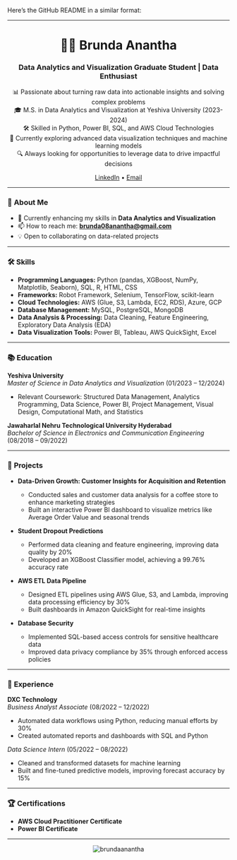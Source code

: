 Here’s the GitHub README in a similar format:

---

<h1 align="center">👩‍💻 Brunda Anantha</h1>
<h3 align="center">Data Analytics and Visualization Graduate Student | Data Enthusiast</h3>
<p align="center">
    📊 Passionate about turning raw data into actionable insights and solving complex problems
  <br>
  🎓 M.S. in Data Analytics and Visualization at Yeshiva University (2023-2024)
  <br>
  🛠️ Skilled in Python, Power BI, SQL, and AWS Cloud Technologies
  <br>
  🌱 Currently exploring advanced data visualization techniques and machine learning models
  <br>
  🔍 Always looking for opportunities to leverage data to drive impactful decisions
</p>
<p align="center">
  <a href="https://linkedin.com/in/brunda08anantha">LinkedIn</a> •
  <a href="mailto:brunda08anantha@gmail.com">Email</a>
</p>

---

### 🌟 **About Me**  

- 🌱 Currently enhancing my skills in **Data Analytics and Visualization**  
- 📫 How to reach me: **brunda08anantha@gmail.com**  
- 💡 Open to collaborating on data-related projects  

---

### 🛠️ **Skills**  

- **Programming Languages:** Python (pandas, XGBoost, NumPy, Matplotlib, Seaborn), SQL, R, HTML, CSS  
- **Frameworks:** Robot Framework, Selenium, TensorFlow, scikit-learn  
- **Cloud Technologies:** AWS (Glue, S3, Lambda, EC2, RDS), Azure, GCP  
- **Database Management:** MySQL, PostgreSQL, MongoDB  
- **Data Analysis & Processing:** Data Cleaning, Feature Engineering, Exploratory Data Analysis (EDA)  
- **Data Visualization Tools:** Power BI, Tableau, AWS QuickSight, Excel  

---

### 📚 **Education**  

**Yeshiva University**  
*Master of Science in Data Analytics and Visualization* (01/2023 – 12/2024)  
- Relevant Coursework: Structured Data Management, Analytics Programming, Data Science, Power BI, Project Management, Visual Design, Computational Math, and Statistics  

**Jawaharlal Nehru Technological University Hyderabad**  
*Bachelor of Science in Electronics and Communication Engineering* (08/2018 – 09/2022)  

---

### 🚀 **Projects**  

- **Data-Driven Growth: Customer Insights for Acquisition and Retention**  
  - Conducted sales and customer data analysis for a coffee store to enhance marketing strategies  
  - Built an interactive Power BI dashboard to visualize metrics like Average Order Value and seasonal trends  

- **Student Dropout Predictions**  
  - Performed data cleaning and feature engineering, improving data quality by 20%  
  - Developed an XGBoost Classifier model, achieving a 99.76% accuracy rate  

- **AWS ETL Data Pipeline**  
  - Designed ETL pipelines using AWS Glue, S3, and Lambda, improving data processing efficiency by 30%  
  - Built dashboards in Amazon QuickSight for real-time insights  

- **Database Security**  
  - Implemented SQL-based access controls for sensitive healthcare data  
  - Improved data privacy compliance by 35% through enforced access policies  

---

### 💼 **Experience**  

**DXC Technology**  
*Business Analyst Associate* (08/2022 – 12/2022)  
- Automated data workflows using Python, reducing manual efforts by 30%  
- Created automated reports and dashboards with SQL and Python  

*Data Science Intern* (05/2022 – 08/2022)  
- Cleaned and transformed datasets for machine learning  
- Built and fine-tuned predictive models, improving forecast accuracy by 15%  

---

### 🏆 **Certifications**  

- **AWS Cloud Practitioner Certificate**  
- **Power BI Certificate**  

---

<p align="center">
  <img align="center" src="https://github-readme-stats.vercel.app/api/top-langs?username=brundaanantha&show_icons=true&locale=en&layout=compact" alt="brundaanantha" />
</p>
